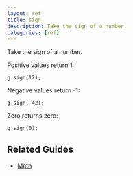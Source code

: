 ```yaml
---
layout: ref
title: sign
description: Take the sign of a number.
categories: [ref]
---
```

Take the sign of a number.

Positive values return 1:

    g.sign(12);

Negative values return -1:

    g.sign(-42);

Zero returns zero:

    g.sign(0);

## Related Guides
- [Math](/guide/g.math.html)
